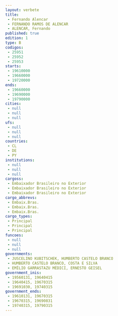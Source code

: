 ```yaml
---
layout: verbete
title:
 - Fernando Alencar
 - FERNANDO RAMOS DE ALENCAR
 - ALENCAR, Fernando
published: true
edition: 1  
type: B
codigos: 
 - 25951
 - 25952
 - 25953
starts: 
 - 19610000
 - 19660000
 - 19720000
ends: 
 - 19660000
 - 19690000
 - 19790000
cities: 
 - null 
 - null 
 - null 
ufs: 
 - null 
 - null 
 - null 
countries: 
 - CL
 - DE
 - PY
institutions: 
 - null 
 - null 
 - null 
cargoss: 
 - Embaixador Brasileiro no Exterior
 - Embaixador Brasileiro no Exterior
 - Embaixador Brasileiro no Exterior
cargo_abbrevs: 
 - Embaix.Bras.
 - Embaix.Bras.
 - Embaix.Bras.
cargo_types: 
 - Principal
 - Principal
 - Principal
funcoes: 
 - null 
 - null 
 - null 
governments: 
 - JUSCELINO KUBITSCHEK, HUMBERTO CASTELO BRANCO
 - HUMBERTO CASTELO BRANCO, COSTA E SILVA
 - EMÍLIO GARRASTAZU MÉDICI, ERNESTO GEISEL
government_inis: 
 - 19560131, 19640415
 - 19640415, 19670315
 - 19691030, 19740315
government_ends: 
 - 19610131, 19670315
 - 19670315, 19690831
 - 19740315, 19790315
---
```


